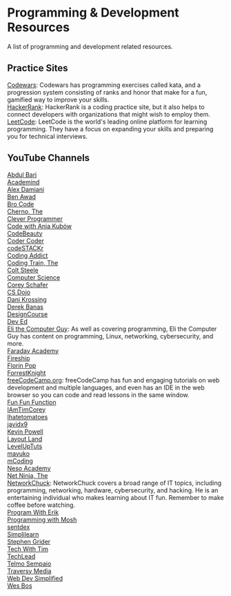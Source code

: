 # Programming & Development Resources  
A list of programming and development related resources.  

## Practice Sites  
[Codewars](https://www.codewars.com/): Codewars has programming exercises called kata, and a progression system consisting of ranks and honor that make for a fun, gamified way to improve your skills.  
[HackerRank](https://www.hackerrank.com/): HackerRank is a coding practice site, but it also helps to connect developers with organizations that might wish to employ them.  
[LeetCode](https://leetcode.com/): LeetCode is the world's leading online platform for learning programming. They have a focus on expanding your skills and preparing you for technical interviews.  

## YouTube Channels
[Abdul Bari](https://www.youtube.com/channel/UCZCFT11CWBi3MHNlGf019nw)  
[Academind](https://www.youtube.com/channel/UCSJbGtTlrDami-tDGPUV9-w)  
[Alex Damiani](https://www.youtube.com/channel/UCTebDgj-GzOh3zo9Xf1vO4A)  
[Ben Awad](https://www.youtube.com/channel/UC-8QAzbLcRglXeN_MY9blyw)  
[Bro Code](https://www.youtube.com/channel/UC4SVo0Ue36XCfOyb5Lh1viQ)  
[Cherno, The](https://www.youtube.com/channel/UCQ-W1KE9EYfdxhL6S4twUNw)  
[Clever Programmer](https://www.youtube.com/channel/UCqrILQNl5Ed9Dz6CGMyvMTQ)  
[Code with Ania Kubów](https://www.youtube.com/channel/UC5DNytAJ6_FISueUfzZCVsw)  
[CodeBeauty](https://www.youtube.com/channel/UCl5-BV9aRaeDVohpE4sqJiQ)  
[Coder Coder](https://www.youtube.com/channel/UCzNf0liwUzMN6_pixbQlMhQ)  
[codeSTACKr](https://www.youtube.com/channel/UCDCHcqyeQgJ-jVSd6VJkbCw)  
[Coding Addict](https://www.youtube.com/channel/UCMZFwxv5l-XtKi693qMJptA)  
[Coding Train, The](https://www.youtube.com/channel/UCvjgXvBlbQiydffZU7m1_aw)  
[Colt Steele](https://www.youtube.com/channel/UCrqAGUPPMOdo0jfQ6grikZw)  
[Computer Science](https://www.youtube.com/channel/UCbmb5IoBtHZTpYZCDBOC1CA)  
[Corey Schafer](https://www.youtube.com/channel/UCCezIgC97PvUuR4_gbFUs5g)  
[CS Dojo](https://www.youtube.com/channel/UCxX9wt5FWQUAAz4UrysqK9A)  
[Dani Krossing](https://www.youtube.com/channel/UCzyuZJ8zZ-Lhfnz41DG5qLw)  
[Derek Banas](https://www.youtube.com/channel/UCwRXb5dUK4cvsHbx-rGzSgw)  
[DesignCourse](https://www.youtube.com/channel/UCVyRiMvfUNMA1UPlDPzG5Ow)  
[Dev Ed](https://www.youtube.com/channel/UClb90NQQcskPUGDIXsQEz5Q)  
[Eli the Computer Guy](https://www.youtube.com/channel/UCD4EOyXKjfDUhCI6jlOZZYQ): As well as covering programming, Eli the Computer Guy has content on programming, Linux, networking, cybersecurity, and more.  
[Faraday Academy](https://www.youtube.com/channel/UCxA99Yr6P_tZF9_BgtMGAWA)  
[Fireship](https://www.youtube.com/channel/UCsBjURrPoezykLs9EqgamOA)  
[Florin Pop](https://www.youtube.com/channel/UCeU-1X402kT-JlLdAitxSMA)  
[ForrestKnight](https://www.youtube.com/channel/UC2WHjPDvbE6O328n17ZGcfg)  
[freeCodeCamp.org](https://www.youtube.com/channel/UC8butISFwT-Wl7EV0hUK0BQ): freeCodeCamp has fun and engaging tutorials on web development and multiple languages, and even has an IDE in the web browser so you can code and read lessons in the same window.  
[Fun Fun Function](https://www.youtube.com/channel/UCO1cgjhGzsSYb1rsB4bFe4Q)  
[IAmTimCorey](https://www.youtube.com/channel/UC-ptWR16ITQyYOglXyQmpzw)  
[Ihatetomatoes](https://www.youtube.com/channel/UC7O6CntQoAI-wYyJxYiqNUg)  
[javidx9](https://www.youtube.com/channel/UC-yuWVUplUJZvieEligKBkA)  
[Kevin Powell](https://www.youtube.com/channel/UCJZv4d5rbIKd4QHMPkcABCw)  
[Layout Land](https://www.youtube.com/channel/UC7TizprGknbDalbHplROtag)  
[LevelUpTuts](https://www.youtube.com/channel/UCyU5wkjgQYGRB0hIHMwm2Sg)  
[mayuko](https://www.youtube.com/channel/UCEDkO7wshcDZ7UZo17rPkzQ)  
[mCoding](https://www.youtube.com/channel/UCaiL2GDNpLYH6Wokkk1VNcg)  
[Neso Academy](https://www.youtube.com/channel/UCQYMhOMi_Cdj1CEAU-fv80A)  
[Net Ninja, The](https://www.youtube.com/channel/UCW5YeuERMmlnqo4oq8vwUpg)  
[NetworkChuck](https://www.youtube.com/channel/UCgTNupxATBfWmfehv21ym-g): NetworkChuck covers a broad range of IT topics, including programming, networking, hardware, cybersecurity, and hacking. He is an entertaining individual who makes learning about IT fun. Remember to make coffee before watching.  
[Program With Erik](https://www.youtube.com/channel/UCshZ3rdoCLjDYuTR_RBubzw)  
[Programming with Mosh](https://www.youtube.com/channel/UCWv7vMbMWH4-V0ZXdmDpPBA)  
[sentdex](https://www.youtube.com/channel/UCfzlCWGWYyIQ0aLC5w48gBQ)  
[Simplilearn](https://www.youtube.com/channel/UCsvqVGtbbyHaMoevxPAq9Fg)  
[Stephen Grider](https://www.youtube.com/channel/UCQCaS3atWyNHEy5PkDXdpNg)  
[Tech With Tim](https://www.youtube.com/channel/UC4JX40jDee_tINbkjycV4Sg)  
[TechLead](https://www.youtube.com/channel/UC4xKdmAXFh4ACyhpiQ_3qBw)  
[Telmo Sempaio](https://www.youtube.com/channel/UCADAkBGiLWIPkCu8D1R1M6g)  
[Traversy Media](https://www.youtube.com/user/TechGuyWeb)  
[Web Dev Simplified](https://www.youtube.com/channel/UCFbNIlppjAuEX4znoulh0Cw)  
[Wes Bos](https://www.youtube.com/channel/UCoebwHSTvwalADTJhps0emA)  
